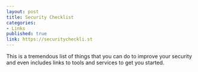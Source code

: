 ```yaml
---
layout: post
title: Security Checklist
categories:
- Links
published: true
link: https://securitycheckli.st
---
```


This is a tremendous list of things that you can do to improve your security and even includes links to tools and services to get you started. 